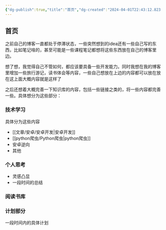 ```yaml
---
{"dg-publish":true,"title":"首页","dg-created":"2024-04-01T22:43:12.823+08:00","tags":["思考","gardenEntry"],"banner":"http://pic1.win4000.com/wallpaper/1/57a8230133d06.jpg","cssclasses":null,"dg-home":"true","dg-pinned":"true","permalink":"/首页内容/","pinned":"true","dgPassFrontmatter":true,"updated":"2024-04-01T23:58:44.433+08:00"}
---
```


## 首页

之前自己的博客一直都处于停滞状态，一些突然想到的idea还有一些自己写的东西，比如笔记啥的，甚至可能是一些课程笔记都想将这些东西放在自己的博客里边。

想了想，我觉得自己不管如何，都应该要具备一些开发能力。同时我想在我的博客里增加一些旅行游记，读书体会等内容，一些自己想放在上边的内容都可以放在放在这上面大概内容就是这样了


之后还想着大概完善一下知识库的内容，包括一些链接之类的，将一些内容都完善一些。具体想分为这些部分：

### 技术学习 
具体分为这些内容
  - [[文章/安卓/安卓开发\|安卓开发]]
  - [[python爬虫/Python爬虫\|python爬虫]]
  - 安卓逆向
  - 其他
### 个人思考
- 灵感凸显
- 一段时间的总结
### 阅读书库


### 计划部分
一段时间内的具体计划


